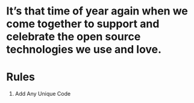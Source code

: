 
# It’s that time of year again when we come together to support and celebrate the open source technologies we use and love.
# Rules
1) Add Any Unique Code

